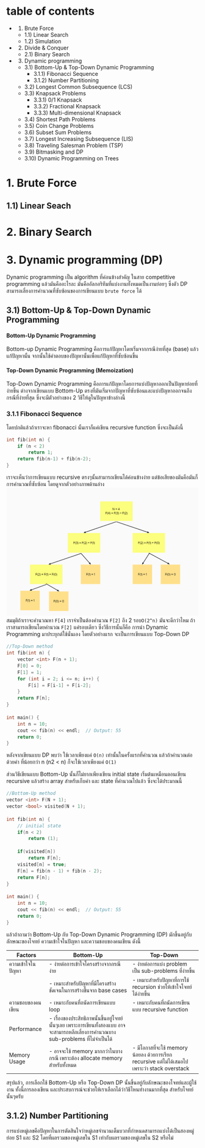 # table of contents
- 1. Brute Force
    - 1.1) Linear Search
    - 1.2) Simulation
- 2. Divide & Conquer
    - 2.1) Binary Search
- 3. Dynamic programming
    - 3.1) Bottom-Up & Top-Down Dynamic Programming
        - 3.1.1) Fibonacci Sequence
        - 3.1.2) Number Partitioning
    - 3.2) Longest Common Subsequence (LCS)
    - 3.3) Knapsack Problems
        - 3.3.1) 0/1 Knapsack
        - 3.3.2) Fractional Knapsack
        - 3.3.3) Multi-dimensional Knapsack
    - 3.4) Shortest Path Problems
    - 3.5) Coin Change Problems
    - 3.6) Subset Sum Problems
    - 3.7) Longest Increasing Subsequence (LIS)
    - 3.8) Traveling Salesman Problem (TSP)
    - 3.9) Bitmasking and DP
    - 3.10) Dynamic Programming on Trees

# 1. Brute Force

## 1.1) Linear Seach

# 2. Binary Search

# 3. Dynamic programming (DP)
Dynamic programming เป็น algorithm ที่ค่อนข้างสำคัญ ในสาย competitive programming แล้วมันคืออะไรละ มันคืออัลกอริทึมที่แบ่งงานทั้งหมดเป็นงานย่อยๆ ซึ่งตัว DP สามารถเลี่ยงการคำนวณที่ซับซ้อน​ของการเขียนแบบ `brute force` ได้

## 3.1) Bottom-Up & Top-Down Dynamic Programming
#### Bottom-Up Dynamic Programming
Bottom-up Dynamic Programming คือการแก้ปัญหาโดยเริ่มจากกรณีง่ายที่สุด​ (base) แล้วแก้ปัญหานั้น จากนั้นใช้คำตอบของปัญหานั้นเพื่อแก้ปัญหาที่ซับซ้อนขึ้น

#### Top-Down Dynamic Programming (Memoization)
Top-Down Dynamic Programming คือการแก้ปัญหาโดยการแบ่งปัญหาออกเป็นปัญหาย่อยที่ง่ายขึ้น ต่างจากเขียนแบบ Bottom-Up ตรงที่มันเริ่มจากปัญหาที่ซับซ้อนและแบ่งปัญหาออกจนถึงกรณีที่ง่ายที่สุด ซึ่งจะมีตัวอย่างของ 2 วิธีให้ดูในปัญหาข้างล่างนี้

### 3.1.1 Fibonacci Sequence
โดยปกติแล้วถ้าเราจะหา fibonacci นั้นเราก็แค่เขียน recursive function ซึ่งจะเป็นดังนี้
```cpp
int fib(int n) {
    if (n < 2)
        return 1;
    return fib(n-1) + fib(n-2);
}
```
เราจะเห็นว่าการเขียนแบบ recursive ตรงๆนั้นสามารถเขียนได้ค่อนข้างง่าย แต่ข้อเสียของมันคือมันก็การคำนวณที่ซับซ้อน โดยดูจากตัวอย่างภาพด้านล่าง
![Fibbo](img/fibbo_recursive.png)
สมมุติถ้าเราจะคำนวณหา `F[4]` เราจำเป็นต้องคำนวณ `F[2]` ถึง 2 รอบ​ `O(2^n)`​ มันจะดีกว่าไหม ถ้าเราสามารถเขียนโดยคำนวณ `F[2]` แค่รอบเดียว​​ ซึ่งวิธีการนั้นก็คือ การนำ Dynamic Programming มาประยุกต์ใช้นั่นเอง โดยตัวอย่างแรก จะเป็นการเขียนแบบ Top-Down DP

```cpp
//Top-Down method
int fib(int n) {
    vector <int> F(n + 1);
    F[0] = 0;
    F[1] = 1;
    for (int i = 2; i <= n; i++) {
        F[i] = F[i-1] + F[i-2];
    }
    return F[n];
}

int main() {
    int n = 10;
    cout << fib(n) << endl;  // Output: 55
    return 0;
}
```
หลังจากเขียนแบบ DP พบว่า ใช้เวลาเพียงแค่ `O(n)` เท่านั้นในครั้งแรกที่คำนวณ แล้วถ้าคำนวณต่อด้วยค่า ที่น้อยกว่า n (n2 < n) ก็จะใช้เวลาเพียงแค่ `O(1)`

ส่วนวิธีเขียนแบบ Bottom-Up นั้นก็ไม่ยากเพียงเขียน initial state เริ่มต้นเหมือนตอนเขียน recursive แล้วสร้าง array สำหรับเก็บค่า และ state ที่คำนวณไปแล้ว ซึ่งจะได้ประมาณนี้
```cpp
//Bottom-Up method
vector <int> F(N + 1);
vector <bool> visited(N + 1);

int fib(int n) {
    // initial state
    if(n < 2)
        return (1);

    if(visited[n])
        return F[n];
    visited[n] = true;
    F[n] = fib(n - 1) + fib(n - 2);
    return F[n];
}

int main() {
    int n = 10;
    cout << fib(n) << endl;  // Output: 55
    return 0;
}
```

แล้วถ้าถามว่า Bottom-Up กับ Top-Down Dynamic Programming (DP) มักขึ้นอยู่กับลักษณะของโจทย์ ความเข้าใจในปัญหา และความชอบของคนเขียน ดังนี้

| Factors             | Bottom-Up                                           | Top-Down                                         |
|---------------------|-----------------------------------------------------|--------------------------------------------------|
| ความเข้าใจในปัญหา       | - ง่ายต่อการเข้าใจโครงสร้างจากกรณีง่าย | - ง่ายต่อการแบ่ง problem เป็น sub-problems ที่ง่ายขึ้น |
|                     | -  เหมาะสำหรับปัญหาที่มีโครงสร้างชัดเจนในการสร้างขึ้นจาก base cases | - เหมาะสำหรับปัญหาที่การใช้ recursion ช่วยให้เข้าใจโจทย์ได้ง่ายขึ้น|
| ความชอบของคนเขียน | - เหมาะกับคนที่ถนัดการเขียนแบบ loop | - เหมาะกับคนที่ถนัดการเขียนแบบ recursive function |
| Performance         | - เรื่องของประสิทธิภาพนั้นขึ้นอยู่โจทย์นั้นๆเลย เพราะการเขียนทั้งสองแบบ อาจจะสามารถหลีกเลี่ยงการคำนวณบาง sub-problems ที่ไม่จำเป็นได้ ||
| Memory Usage        | - อาจจะใช้ memory มากกว่าในบางกรณี เพราะต้อง allocate memory สำหรับทั้งหมด | - มีโอกาสที่จะใช้ memory น้อยลง ด้วยการเรียก recursive แต่ไม่ได้เสมอไปเพราะว่า stack overstack |


สรุปแล้ว, การเลือกใช้ Bottom-Up หรือ Top-Down DP นั้นขึ้นอยู่กับลักษณะของโจทย์และผู้ใช้งาน ทั้งนี้การลองเขียน และประสบการณ์จะช่วยให้เราเลือกได้ว่าวิธีไหนทำงานมากที่สุด สำหรับโจทย์นั้นๆครับ
## 3.1.2) Number Partitioning
การแบ่งหมู่เลขคือปัญหาในการตัดสินใจว่าหมู่เลขจำนวนเต็มบวกที่กำหนดสามารถแบ่งได้เป็นสองหมู่ย่อย S1 และ S2 โดยที่ผลรวมของหมู่เลขใน S1 เท่ากับผลรวมของหมู่เลขใน S2 หรือไม่
